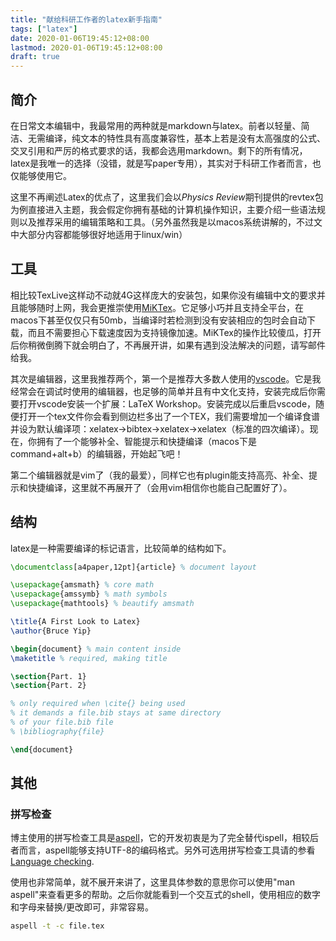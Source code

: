 ```yaml
---
title: "献给科研工作者的latex新手指南"
tags: ["latex"]
date: 2020-01-06T19:45:12+08:00
lastmod: 2020-01-06T19:45:12+08:00
draft: true
---
```


## 简介

在日常文本编辑中，我最常用的两种就是markdown与latex。前者以轻量、简洁、无需编译，纯文本的特性具有高度兼容性，基本上若是没有太高强度的公式、交叉引用和严厉的格式要求的话，我都会选用markdown。剩下的所有情况，latex是我唯一的选择（没错，就是写paper专用），其实对于科研工作者而言，也仅能够使用它。

这里不再阐述Latex的优点了，这里我们会以*Physics Review*期刊提供的revtex包为例直接进入主题，我会假定你拥有基础的计算机操作知识，主要介绍一些语法规则以及推荐采用的编辑策略和工具。（另外虽然我是以macos系统讲解的，不过文中大部分内容都能够很好地适用于linux/win）

## 工具

相比较TexLive这样动不动就4G这样庞大的安装包，如果你没有编辑中文的要求并且能够随时上网，我会更推崇使用[MiKTex](https://miktex.org/download)。它足够小巧并且支持全平台，在macos下甚至仅仅只有50mb，当编译时若检测到没有安装相应的包时会自动下载，而且不需要担心下载速度因为支持镜像加速。MiKTex的操作比较傻瓜，打开后你稍微倒腾下就会明白了，不再展开讲，如果有遇到没法解决的问题，请写邮件给我。

其次是编辑器，这里我推荐两个，第一个是推荐大多数人使用的[vscode](https://code.visualstudio.com)。它是我经常会在调试时使用的编辑器，也足够的简单并且有中文化支持，安装完成后你需要打开vscode安装一个扩展：LaTeX Workshop。安装完成以后重启vscode，随便打开一个tex文件你会看到侧边栏多出了一个TEX，我们需要增加一个编译食谱并设为默认编译项：xelatex->bibtex->xelatex->xelatex（标准的四次编译）。现在，你拥有了一个能够补全、智能提示和快捷编译（macos下是command+alt+b）的编辑器，开始起飞吧！

第二个编辑器就是vim了（我的最爱），同样它也有plugin能支持高亮、补全、提示和快捷编译，这里就不再展开了（会用vim相信你也能自己配置好了）。

## 结构

latex是一种需要编译的标记语言，比较简单的结构如下。

```latex
\documentclass[a4paper,12pt]{article} % document layout

\usepackage{amsmath} % core math
\usepackage{amssymb} % math symbols
\usepackage{mathtools} % beautify amsmath

\title{A First Look to Latex}
\author{Bruce Yip}

\begin{document} % main content inside
\maketitle % required, making title

\section{Part. 1}
\section{Part. 2}

% only required when \cite{} being used
% it demands a file.bib stays at same directory
% of your file.bib file
% \bibliography{file} 

\end{document}
```

## 其他

### 拼写检查

博主使用的拼写检查工具是[aspell](https://en.wikipedia.org/wiki/GNU_Aspell)，它的开发初衷是为了完全替代ispell，相较后者而言，aspell能够支持UTF-8的编码格式。另外可选用拼写检查工具请的参看[Language checking](https://wiki.archlinux.org/index.php/Language_checking). 

使用也非常简单，就不展开来讲了，这里具体参数的意思你可以使用"man aspell"来查看更多的帮助。之后你就能看到一个交互式的shell，使用相应的数字和字母来替换/更改即可，非常容易。

```bash
aspell -t -c file.tex
```

